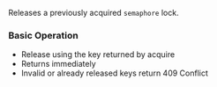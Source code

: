 Releases a previously acquired `semaphore` lock.

### Basic Operation
- Release using the key returned by acquire
- Returns immediately
- Invalid or already released keys return 409 Conflict
